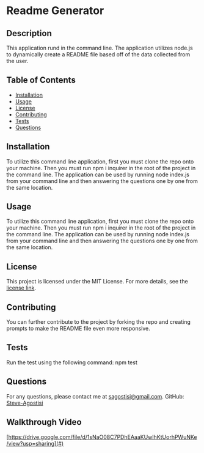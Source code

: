 # Readme Generator

## Description
This application rund in the command line. The application utilizes node.js to dynamically create a README file based off of the data collected from the user. 
  ## Table of Contents
  - [Installation](#installation)
  - [Usage](#usage)
  - [License](#license)
  - [Contributing](#contributing)
  - [Tests](#tests)
  - [Questions](#questions)

## Installation
To utilize this command line application, first you must clone the repo onto your machine. Then you must run npm i inquirer in the root of the project in the command line. The application can be used by running node index.js from your command line and then answering the questions one by one from the same location. 

## Usage
To utilize this command line application, first you must clone the repo onto your machine. Then you must run npm i inquirer in the root of the project in the command line. The application can be used by running node index.js from your command line and then answering the questions one by one from the same location.


## License
This project is licensed under the MIT License. For more details, see the [license link](https://opensource.org/licenses/MIT).
  

## Contributing
You can further contribute to the project by forking the repo and creating prompts to make the README file even more responsive. 

## Tests
Run the test using the following command: npm test

## Questions
For any questions, please contact me at [sagostisi@gmail.com](mailto:sagostisi@gmail.com).
GitHub: [Steve-Agostisi](https://github.com/Steve-Agostisi) 

## Walkthrough Video 
[https://drive.google.com/file/d/1sNaO08C7PDhEAaaKUwIhKtUorhPWuNKe/view?usp=sharing](#)

